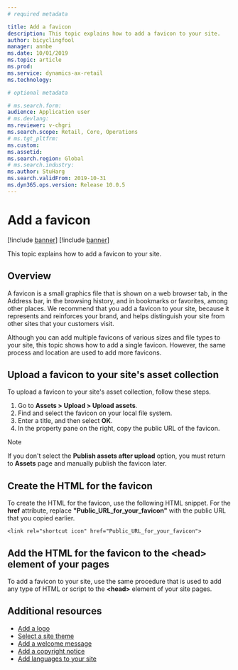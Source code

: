 ```yaml
---
# required metadata

title: Add a favicon
description: This topic explains how to add a favicon to your site.
author: bicyclingfool
manager: annbe
ms.date: 10/01/2019
ms.topic: article
ms.prod: 
ms.service: dynamics-ax-retail
ms.technology: 

# optional metadata

# ms.search.form: 
audience: Application user
# ms.devlang: 
ms.reviewer: v-chgri
ms.search.scope: Retail, Core, Operations
# ms.tgt_pltfrm: 
ms.custom: 
ms.assetid: 
ms.search.region: Global
# ms.search.industry: 
ms.author: StuHarg
ms.search.validFrom: 2019-10-31
ms.dyn365.ops.version: Release 10.0.5
---
```


# Add a favicon

[!include [banner](includes/preview-banner.md)]
[!include [banner](includes/banner.md)]

This topic explains how to add a favicon to your site.

## Overview

A favicon is a small graphics file that is shown on a web browser tab, in the Address bar, in the browsing history, and in bookmarks or favorites, among other places. We recommend that you add a favicon to your site, because it represents and reinforces your brand, and helps distinguish your site from other sites that your customers visit.

Although you can add multiple favicons of various sizes and file types to your site, this topic shows how to add a single favicon. However, the same process and location are used to add more favicons.

## Upload a favicon to your site's asset collection

To upload a favicon to your site's asset collection, follow these steps.

1. Go to **Assets \> Upload \> Upload assets**.
1. Find and select the favicon on your local file system.
1. Enter a title, and then select **OK**. 
1. In the property pane on the right, copy the public URL of the favicon.

> [!NOTE]
> If you don't select the **Publish assets after upload** option, you must return to **Assets** page and manually publish the favicon later.

## Create the HTML for the favicon

To create the HTML for the favicon, use the following HTML snippet. For the **href** attribute, replace **"Public\_URL\_for\_your\_favicon"** with the public URL that you copied earlier.

`<link rel="shortcut icon" href="Public_URL_for_your_favicon">`

## Add the HTML for the favicon to the \<head\> element of your pages

To add a favicon to your site, use the same procedure that is used to add any type of HTML or script to the **\<head\>** element of your site pages.

## Additional resources

- [Add a logo](add-logo.md)
- [Select a site theme](select-site-theme.md)
- [Add a welcome message](add-welcome-message.md)
- [Add a copyright notice](add-copyright-notice.md)
- [Add languages to your site](add-languages-to-site.md)

